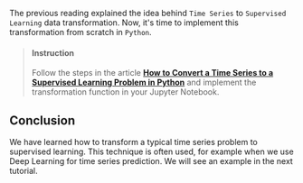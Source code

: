 

The previous reading explained the idea behind `Time Series` to `Supervised Learning` data transformation. Now, it's time to implement this transformation from scratch in `Python`.

> #### Instruction
> Follow the steps in the article [**How to Convert a Time Series to a Supervised Learning Problem in Python**](https://machinelearningmastery.com/convert-time-series-supervised-learning-problem-python/) and implement the transformation function in your Jupyter Notebook.


## Conclusion

We have learned how to transform a typical time series problem to supervised learning. This technique is often used, for example when we use Deep Learning for time series prediction. We will see an example in the next tutorial.
